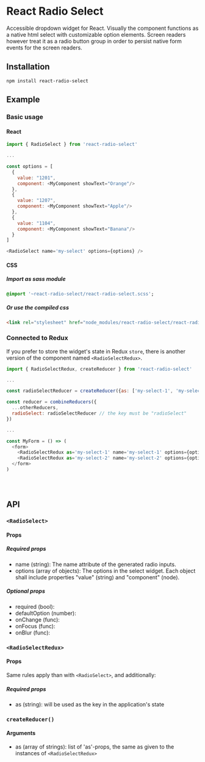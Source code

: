 # React Radio Select

Accessible dropdown widget for React. Visually the component functions as a native html select with customizable option elements. Screen readers however treat it as a radio button group in order to persist native form events for the screen readers.


## Installation
``` 
npm install react-radio-select  
```

## Example
### Basic usage
#### React
```js
import { RadioSelect } from 'react-radio-select'

...

const options = [
  {
    value: "1201",
    component: <MyComponent showText="Orange"/>
  },
  {
    value: "1207",
    component: <MyComponent showText="Apple"/>
  },
  {
    value: "1104",
    component: <MyComponent showText="Banana"/>
  }
]

<RadioSelect name='my-select' options={options} />
```

#### CSS
##### Import as sass module
```sass
@import '~react-radio-select/react-radio-select.scss';
```
##### Or use the compiled css
```html
<link rel="stylesheet" href="node_modules/react-radio-select/react-radio-select.css">
```

### Connected to Redux
If you prefer to store the widget's state in Redux `store`, there is another version of the component 
named `<RadioSelectRedux>`.

```js
import { RadioSelectRedux, createReducer } from 'react-radio-select'

...

const radioSelectReducer = createReducer({as: ['my-select-1', 'my-select-2']});

const reducer = combineReducers({
  ...otherReducers,
  radioSelect: radioSelectReducer // the key must be "radioSelect"
})

...

const MyForm = () => (
  <form>
    <RadioSelectRedux as='my-select-1' name='my-select-1' options={options} />
    <RadioSelectRedux as='my-select-2' name='my-select-2' options={options} />
  </form>
)





```

## API

### `<RadioSelect>`

#### Props
##### Required props
- name (string): The name attribute of the generated radio inputs.
- options (array of objects): The options in the select widget. Each object shall include properties "value" (string) and "component" (node).

##### Optional props
- required (bool):
- defaultOption (number):
- onChange (func):
- onFocus (func):
- onBlur (func):

### `<RadioSelectRedux>`

#### Props
Same rules apply than with `<RadioSelect>`, and additionally:

##### Required props
- as (string): will be used as the key in the application's state

### `createReducer()`
#### Arguments
- as (array of strings): list of 'as'-props, the same as given to the instances of `<RadioSelectRedux>`